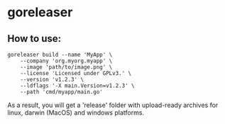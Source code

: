 # goreleaser

## How to use:
```
goreleaser build --name 'MyApp' \
	--company 'org.myorg.myapp' \
	--image 'path/to/image.png' \
	--license 'Licensed under GPLv3.' \
	--version 'v1.2.3' \
	--ldflags '-X main.Version=v1.2.3' \
	--path 'cmd/myapp/main.go'
```
As a result, you will get a 'release' folder with upload-ready archives for linux, darwin (MacOS) and windows platforms.
